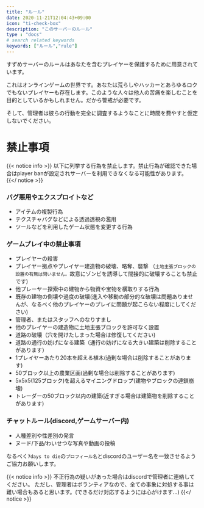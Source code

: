 ```yaml
---
title: "ルール"
date: 2020-11-21T12:04:43+09:00
icon: "ti-check-box"
description: "このサーバーのルール"
type : "docs"
# search related keywords
keywords: ["ルール","rule"]
---
```


すずめサーバーのルールはあなたを含むプレイヤーを保護するために用意されています。

これはオンラインゲームの世界です。あなたは荒らしやハッカーとあらゆるロクでもないプレイヤーも存在します。このような人々は他人の苦痛を楽しむことを目的としているかもしれません。だから警戒が必要です。

そして、管理者は彼らの行動を完全に調査するようなことに時間を費やすと仮定しないでください。

# 禁止事項

{{< notice info >}}
以下に列挙する行為を禁止します。禁止行為が確認できた場合はplayer banが設定されサーバーを利用できなくなる可能性があります。
{{</ notice >}}

### バグ悪用やエクスプロイトなど

- アイテムの複製行為
- テクスチャバグなどによる透過透視の濫用
- ツールなどを利用したゲーム状態を変更する行為

### ゲームプレイ中の禁止事項

- プレイヤーの殺害
- プレイヤー拠点やプレイヤー建造物の破壊、略奪、襲撃 （`土地主張ブロックの設置の有無は問いません。`故意にゾンビを誘導して間接的に破壊することも禁止です)
- 他プレーヤー探索中の建物から物資や宝物を横取りする行為
- 既存の建物の倒壊や過度の破壊(進入や移動の部分的な破壊は問題ありませんが、なるべく他のプレイヤーのプレイに問題が起こらない程度にしてください)
- 管理者、またはスタッフへのなりすまし
- 他のプレイヤーの建造物に土地主張ブロックを許可なく設置
- 道路の破壊（穴を開けたしまった場合は修復してください)
- 道路の通行の妨げになる建築（通行の妨げになる大きい建築は削除することがあります）
- 1プレイヤーあたり20本を超える植木(過剰な場合は削除することがあります)
- 50ブロック以上の農業区画(過剰な場合は削除することがあります)
- 5x5x5(125ブロック)を超えるマイニングドロップ(建物やブロックの連鎖崩壊)
- トレーダーの50ブロック以内の建築(近すぎる場合は建築物を削除することがあります)

### チャットルール(discord,ゲームサーバー内)

- 人種差別や性差別の発言
- ヌード/下品/わいせつな写真や動画の投稿

なるべく`7days to die`の`プロフィール名`とdiscordのユーザー名を一致させるようご協力お願いします。

{{< notice info >}}
不正行為の疑いがあった場合はdiscordで管理者に連絡してください。
ただし、管理者はボランティアなので、全ての事象に対処する事は難い場合もあると思います。(できるだけ対応するようには心がけます...)
{{</ notice >}}




